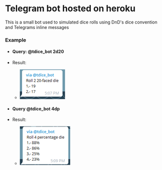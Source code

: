 # Telegram bot hosted on heroku

This is a small bot used to simulated dice rolls using DnD's dice convention and Telegrams inline messages


### Example 

* #### Query: @tdice_bot 2d20
* Result: 
    * ![](./demo/result1.png)




* #### Query @tdice_bot 4dp
* Result:
    * ![](./demo/result2.png)